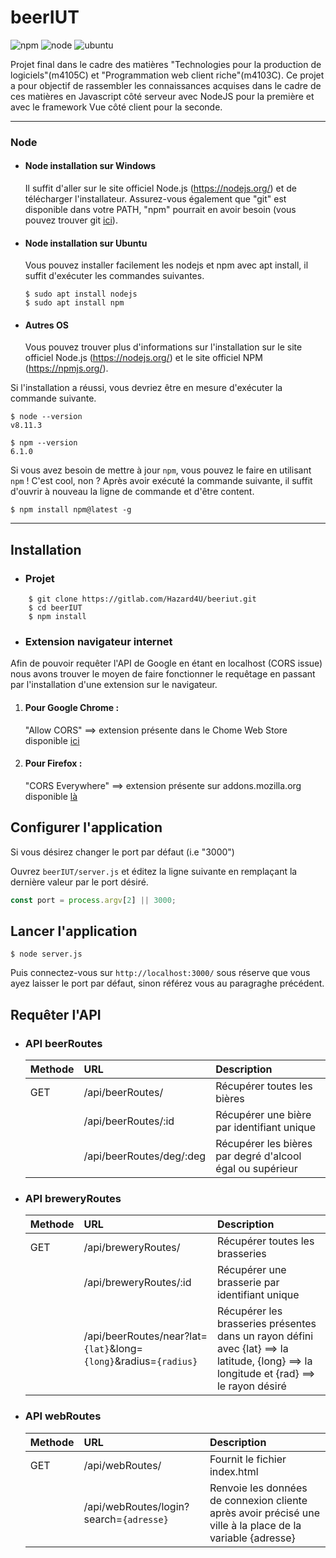 # beerIUT
 ![npm](https://img.shields.io/npm/v/npm)
 ![node](https://img.shields.io/badge/node-12.16.3-brightgreen)
 ![ubuntu](https://img.shields.io/badge/ubuntu-18.04-red)

 
 
Projet final dans le cadre des matières "Technologies pour la production de logiciels"(m4105C) et "Programmation web client riche"(m4103C).
Ce projet a pour objectif de rassembler les connaissances acquises dans le cadre de ces matières en Javascript côté serveur avec NodeJS pour la première
et avec le framework Vue côté client pour la seconde.

---

### Node
- #### Node installation sur Windows

  Il suffit d'aller sur le site officiel Node.js (https://nodejs.org/) et de télécharger l'installateur.
  Assurez-vous également que "git" est disponible dans votre PATH, "npm" pourrait en avoir besoin (vous pouvez trouver git [ici](https://git-scm.com/)).

- #### Node installation sur Ubuntu

  Vous pouvez installer facilement les nodejs et npm avec apt install, il suffit d'exécuter les commandes suivantes.

      $ sudo apt install nodejs
      $ sudo apt install npm

- #### Autres OS
  Vous pouvez trouver plus d'informations sur l'installation sur le site officiel Node.js (https://nodejs.org/) et le site officiel NPM (https://npmjs.org/).

Si l'installation a réussi, vous devriez être en mesure d'exécuter la commande suivante.

    $ node --version
    v8.11.3

    $ npm --version
    6.1.0

Si vous avez besoin de mettre à jour `npm`, vous pouvez le faire en utilisant `npm` ! C'est cool, non ? Après avoir exécuté la commande suivante, il suffit d'ouvrir à nouveau la ligne de commande et d'être content.
    
    $ npm install npm@latest -g


---

## Installation
- ### Projet

```shell script
    $ git clone https://gitlab.com/Hazard4U/beeriut.git
    $ cd beerIUT
    $ npm install
```
    
- ### Extension navigateur internet

Afin de pouvoir requêter l'API de Google en étant en localhost (CORS issue) nous avons trouver le moyen de faire fonctionner 
le requêtage en passant par l'installation d'une extension sur le navigateur.

1. #### Pour Google Chrome : 
    "Allow CORS" ==> extension présente dans le Chome Web Store disponible [ici](https://chrome.google.com/webstore/detail/allow-cors-access-control/lhobafahddgcelffkeicbaginigeejlf?hl=fr)
2. #### Pour Firefox : 
    "CORS Everywhere" ==> extension présente sur addons.mozilla.org disponible [là](https://addons.mozilla.org/fr/firefox/addon/cors-everywhere/?src=search)

## Configurer l'application
Si vous désirez changer le port par défaut (i.e "3000") 

Ouvrez `beerIUT/server.js` et éditez la ligne suivante en remplaçant la dernière valeur par le port désiré. 

```javascript
const port = process.argv[2] || 3000;
```

## Lancer l'application

    $ node server.js

Puis connectez-vous sur `http://localhost:3000/` sous réserve que vous ayez laisser le port par défaut, 
sinon référez vous au paragraghe précédent.

## Requêter l'API

- ### API beerRoutes
    
    |  Methode  |          URL             | Description                                               |
    |:----------|:-------------------------| :---------------------------------------------------------|
    | GET       | /api/beerRoutes/         | Récupérer toutes les bières                               |
    |           | /api/beerRoutes/:id      | Récupérer une bière par identifiant unique                |
    |           | /api/beerRoutes/deg/:deg | Récupérer les bières par degré d'alcool égal ou supérieur |
    
- ### API breweryRoutes
    
    |  Methode  |          URL                | Description                     |
    |:----------|:----------------------------| :-------------------------------|
    | GET       | /api/breweryRoutes/         | Récupérer toutes les brasseries |
    |           | /api/breweryRoutes/:id      | Récupérer une brasserie par identifiant unique |
    |           | /api/beerRoutes/near?lat=`{lat}`&long=`{long}`&radius=`{radius}` | Récupérer les brasseries présentes dans un rayon défini avec {lat} ==> la latitude, {long} ==> la longitude et {rad} ==> le rayon désiré |

- ### API webRoutes
    
    |  Methode  |            URL          | Description                   |
    |:----------|:------------------------| :-----------------------------|
    | GET       | /api/webRoutes/         | Fournit le fichier index.html |
    |           | /api/webRoutes/login?search=`{adresse}`      | Renvoie les données de connexion cliente après avoir précisé une ville à la place de la variable {adresse} |
    




